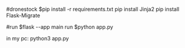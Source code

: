 #dronestock
$pip install -r requirements.txt
pip install Jinja2
pip install Flask-Migrate

#run
$flask --app main run
$python app.py

in my pc:
    python3 app.py